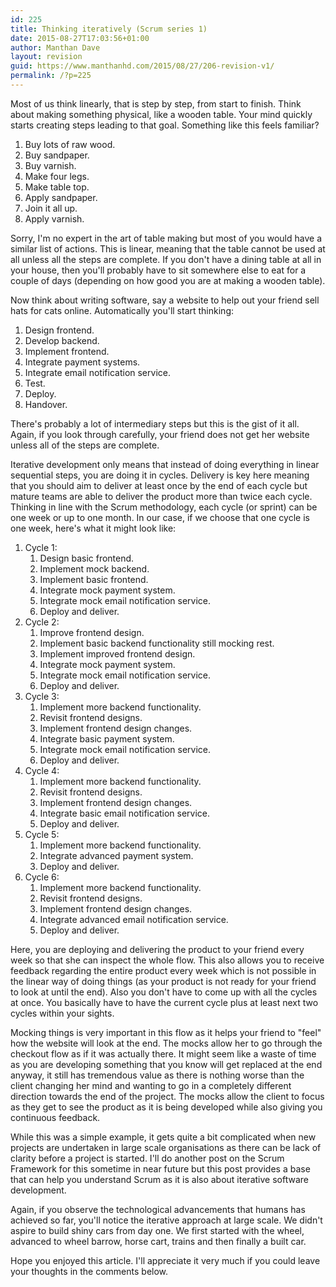 ```yaml
---
id: 225
title: Thinking iteratively (Scrum series 1)
date: 2015-08-27T17:03:56+01:00
author: Manthan Dave
layout: revision
guid: https://www.manthanhd.com/2015/08/27/206-revision-v1/
permalink: /?p=225
---
```

Most of us think linearly, that is step by step, from start to finish. Think about making something physical, like a wooden table. Your mind quickly starts creating steps leading to that goal. Something like this feels familiar?
<ol>
	<li>Buy lots of raw wood.</li>
	<li>Buy sandpaper.</li>
	<li>Buy varnish.</li>
	<li>Make four legs.</li>
	<li>Make table top.</li>
	<li>Apply sandpaper.</li>
	<li>Join it all up.</li>
	<li>Apply varnish.</li>
</ol>
<!--more-->

Sorry, I'm no expert in the art of table making but most of you would have a similar list of actions. This is linear, meaning that the table cannot be used at all unless all the steps are complete. If you don't have a dining table at all in your house, then you'll probably have to sit somewhere else to eat for a couple of days (depending on how good you are at making a wooden table).

Now think about writing software, say a website to help out your friend sell hats for cats online. Automatically you'll start thinking:
<ol>
	<li>Design frontend.</li>
	<li>Develop backend.</li>
	<li>Implement frontend.</li>
	<li>Integrate payment systems.</li>
	<li>Integrate email notification service.</li>
	<li>Test.</li>
	<li>Deploy.</li>
	<li>Handover.</li>
</ol>
There's probably a lot of intermediary steps but this is the gist of it all. Again, if you look through carefully, your friend does not get her website unless all of the steps are complete.

Iterative development only means that instead of doing everything in linear sequential steps, you are doing it in cycles. Delivery is key here meaning that you should aim to deliver at least once by the end of each cycle but mature teams are able to deliver the product more than twice each cycle. Thinking in line with the Scrum methodology, each cycle (or sprint) can be one week or up to one month. In our case, if we choose that one cycle is one week, here's what it might look like:
<ol>
	<li>Cycle 1:
<ol>
	<li>Design basic frontend.</li>
	<li>Implement mock backend.</li>
	<li>Implement basic frontend.</li>
	<li>Integrate mock payment system.</li>
	<li>Integrate mock email notification service.</li>
	<li>Deploy and deliver.</li>
</ol>
</li>
	<li>Cycle 2:
<ol>
	<li>Improve frontend design.</li>
	<li>Implement basic backend functionality still mocking rest.</li>
	<li>Implement improved frontend design.</li>
	<li>Integrate mock payment system.</li>
	<li>Integrate mock email notification service.</li>
	<li>Deploy and deliver.</li>
</ol>
</li>
	<li>Cycle 3:
<ol>
	<li>Implement more backend functionality.</li>
	<li>Revisit frontend designs.</li>
	<li>Implement frontend design changes.</li>
	<li>Integrate basic payment system.</li>
	<li>Integrate mock email notification service.</li>
	<li>Deploy and deliver.</li>
</ol>
</li>
	<li>Cycle 4:
<ol>
	<li>Implement more backend functionality.</li>
	<li>Revisit frontend designs.</li>
	<li>Implement frontend design changes.</li>
	<li>Integrate basic email notification service.</li>
	<li>Deploy and deliver.</li>
</ol>
</li>
	<li>Cycle 5:
<ol>
	<li>Implement more backend functionality.</li>
	<li>Integrate advanced payment system.</li>
	<li>Deploy and deliver.</li>
</ol>
</li>
	<li>Cycle 6:
<ol>
	<li>Implement more backend functionality.</li>
	<li>Revisit frontend designs.</li>
	<li>Implement frontend design changes.</li>
	<li>Integrate advanced email notification service.</li>
	<li>Deploy and deliver.</li>
</ol>
</li>
</ol>
Here, you are deploying and delivering the product to your friend every week so that she can inspect the whole flow. This also allows you to receive feedback regarding the entire product every week which is not possible in the linear way of doing things (as your product is not ready for your friend to look at until the end). Also you don't have to come up with all the cycles at once. You basically have to have the current cycle plus at least next two cycles within your sights.

Mocking things is very important in this flow as it helps your friend to "feel" how the website will look at the end. The mocks allow her to go through the checkout flow as if it was actually there. It might seem like a waste of time as you are developing something that you know will get replaced at the end anyway, it still has tremendous value as there is nothing worse than the client changing her mind and wanting to go in a completely different direction towards the end of the project. The mocks allow the client to focus as they get to see the product as it is being developed while also giving you continuous feedback.

While this was a simple example, it gets quite a bit complicated when new projects are undertaken in large scale organisations as there can be lack of clarity before a project is started. I'll do another post on the Scrum Framework for this sometime in near future but this post provides a base that can help you understand Scrum as it is also about iterative software development.

Again, if you observe the technological advancements that humans has achieved so far, you'll notice the iterative approach at large scale. We didn't aspire to build shiny cars from day one. We first started with the wheel, advanced to wheel barrow, horse cart, trains and then finally a built car.

Hope you enjoyed this article. I'll appreciate it very much if you could leave your thoughts in the comments below.